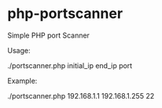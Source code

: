 # php-portscanner
Simple PHP port Scanner

Usage: 

./portscanner.php initial_ip end_ip port

Example: 

./portscanner.php 192.168.1.1 192.168.1.255 22

